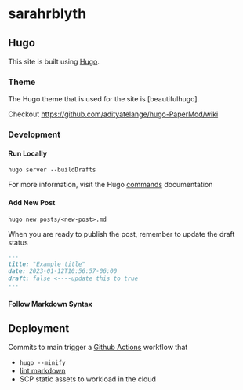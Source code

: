 # sarahrblyth

## Hugo

This site is built using [Hugo].

### Theme

The Hugo theme that is used for the site is [beautifulhugo].

Checkout <https://github.com/adityatelange/hugo-PaperMod/wiki>

### Development

#### Run Locally

`hugo server --buildDrafts`

For more information, visit the Hugo [commands] documentation

#### Add New Post

`hugo new posts/<new-post>.md`

When you are ready to publish the post, remember to update the draft status

```md
---
title: "Example title"
date: 2023-01-12T10:56:57-06:00
draft: false <----update this to true
---
```

#### Follow Markdown Syntax

## Deployment

Commits to main trigger a [Github Actions] workflow that

* `hugo --minify`
* [lint markdown]
* SCP static assets to workload in the cloud

[hugo]: https://gohugo.io/
[hugo-papermod]: https://themes.gohugo.io/themes/hugo-papermod/
[github actions]: https://docs.github.com/en/actions
[commands]: https://gohugo.io/commands/hugo/
[lint markdown]: https://github.com/DavidAnson/markdownlint/
